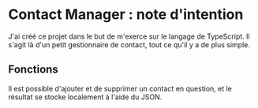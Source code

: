 # Contact Manager : note d'intention
J'ai créé ce projet dans le but de m'exerce sur le langage de TypeScript. Il s'agit là d'un petit gestionnaire de contact, tout ce qu'il y a de plus simple.

## Fonctions
Il est possible d'ajouter et de supprimer un contact en question, et le résultat se stocke localement à l'aide du JSON.
